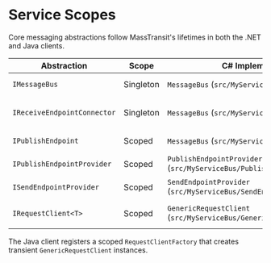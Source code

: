 # Service Scopes

Core messaging abstractions follow MassTransit's lifetimes in both the .NET and Java clients.

| Abstraction | Scope | C# Implementation | Java Implementation | Description |
|-------------|-------|-------------------|---------------------|-------------|
| `IMessageBus` | Singleton | `MessageBus` (`src/MyServiceBus/MessageBus.cs`) | `MessageBusImpl` (`src/Java/myservicebus/src/main/java/com/myservicebus/MessageBusImpl.java`) | Starts, stops and routes messages |
| `IReceiveEndpointConnector` | Singleton | `MessageBus` (`src/MyServiceBus/MessageBus.cs`) | `MessageBusImpl` (`src/Java/myservicebus/src/main/java/com/myservicebus/MessageBusImpl.java`) | Adds consumers/endpoints to the bus |
| `IPublishEndpoint` | Scoped | `MessageBus` (`src/MyServiceBus/MessageBus.cs`) | `MessageBusImpl` (`src/Java/myservicebus/src/main/java/com/myservicebus/MessageBusImpl.java`) | Facade for publishing events |
| `IPublishEndpointProvider` | Scoped | `PublishEndpointProvider` (`src/MyServiceBus/PublishEndpointProvider.cs`) | `PublishEndpointProviderImpl` (`src/Java/myservicebus/src/main/java/com/myservicebus/PublishEndpointProviderImpl.java`) | Resolves the active publish endpoint |
| `ISendEndpointProvider` | Scoped | `SendEndpointProvider` (`src/MyServiceBus/SendEndpointProvider.cs`) | `SendEndpointProviderImpl` (`src/Java/myservicebus/src/main/java/com/myservicebus/SendEndpointProviderImpl.java`) | Resolves send endpoints by URI |
| `IRequestClient<T>` | Scoped | `GenericRequestClient` (`src/MyServiceBus/GenericRequestClient.cs`) | `GenericRequestClient` (`src/Java/myservicebus/src/main/java/com/myservicebus/GenericRequestClient.java`) via `GenericRequestClientFactory` | Request/response helper |

The Java client registers a scoped `RequestClientFactory` that creates transient `GenericRequestClient` instances.
